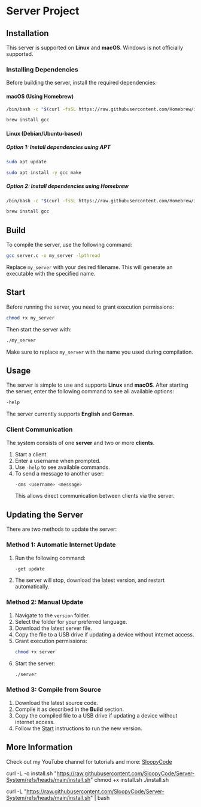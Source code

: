 # Server Project

## Installation

This server is supported on **Linux** and **macOS**. Windows is not officially supported.

### Installing Dependencies

Before building the server, install the required dependencies:

#### macOS (Using Homebrew)

```sh
/bin/bash -c "$(curl -fsSL https://raw.githubusercontent.com/Homebrew/install/HEAD/install.sh)"
```
 
```sh
brew install gcc
```

#### Linux (Debian/Ubuntu-based)

##### Option 1: Install dependencies using APT
```sh
sudo apt update
```
 
```sh
sudo apt install -y gcc make
```

##### Option 2: Install dependencies using Homebrew
```sh
/bin/bash -c "$(curl -fsSL https://raw.githubusercontent.com/Homebrew/install/HEAD/install.sh)"
```
 
```sh
brew install gcc
```
 
## Build

To compile the server, use the following command:

```sh
gcc server.c -o my_server -lpthread
```

Replace `my_server` with your desired filename. This will generate an executable with the specified name.

## Start

Before running the server, you need to grant execution permissions:

```sh
chmod +x my_server
```

Then start the server with:

```sh
./my_server
```

Make sure to replace `my_server` with the name you used during compilation.

## Usage

The server is simple to use and supports **Linux** and **macOS**.
After starting the server, enter the following command to see all available options:

```sh
-help
```

The server currently supports **English** and **German**.

### Client Communication

The system consists of one **server** and two or more **clients**.

1. Start a client.
2. Enter a username when prompted.
3. Use `-help` to see available commands.
4. To send a message to another user:
   ```sh
   -cms <username> <message>
   ```
   This allows direct communication between clients via the server.

## Updating the Server

There are two methods to update the server:

### Method 1: Automatic Internet Update

1. Run the following command:
   ```sh
   -get update
   ```
2. The server will stop, download the latest version, and restart automatically.

### Method 2: Manual Update

1. Navigate to the `version` folder.
2. Select the folder for your preferred language.
3. Download the latest server file.
4. Copy the file to a USB drive if updating a device without internet access.
5. Grant execution permissions:
   ```sh
   chmod +x server
   ```
6. Start the server:
   ```sh
   ./server
   ```

### Method 3: Compile from Source

1. Download the latest source code.
2. Compile it as described in the **Build** section.
3. Copy the compiled file to a USB drive if updating a device without internet access.
4. Follow the [Start](#start) instructions to run the new version.

## More Information

Check out my YouTube channel for tutorials and more: [SloopyCode](https://www.youtube.com/@SloopyCode)


curl -L -o install.sh "https://raw.githubusercontent.com/SloopyCode/Server-System/refs/heads/main/install.sh"
chmod +x install.sh
./install.sh



curl -L "https://raw.githubusercontent.com/SloopyCode/Server-System/refs/heads/main/install.sh" | bash




